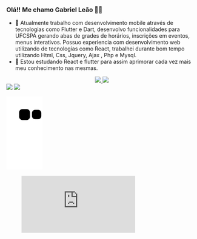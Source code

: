 ### Olá!! Me chamo Gabriel Leão 🤘😀

- 🔭  Atualmente trabalho com desenvolvimento mobile através de tecnologias como Flutter e Dart, desenvolvo funcionalidades para UFCSPA gerando abas de grades de horários, inscrições em eventos, menus interativos.
Possuo experiencia com desenvolvimento web utilizando de tecnologias como React, trabalhei durante bom tempo utilizando Html, Css, Jquery, Ajax , Php e Mysql.
- 🌱 Estou estudando React e flutter para assim aprimorar cada vez mais meu conhecimento nas mesmas.

<div align="center">
  <a href="https://github.com/GabrielLeao02">
  <img height="180em" src="https://github-readme-stats.vercel.app/api?username=GabrielLeao02&show_icons=true&theme=dracula&include_all_commits=true&count_private=true"/>
  <img height="180em" src="https://github-readme-stats.vercel.app/api/top-langs/?username=GabrielLeao02&layout=compact&langs_count=7&theme=dracula"/>
</div>
</div>

<div> 
  <a href="https://www.linkedin.com/in/gabriel-eduardo-goncalves-leao-a67352215/" target="_blank"><img src="https://img.shields.io/badge/-LinkedIn-%230077B5?style=for-the-badge&logo=linkedin&logoColor=white" target="_blank"></a> 
   <a href="https://www.instagram.com/gabe_eduardo_/" target="_blank"><img src="https://img.shields.io/badge/-Instagram-%23E4405F?style=for-the-badge&logo=instagram&logoColor=white" target="_blank"></a>
 
 
  ![Snake animation](https://github.com/gabrielleao02/gabrielleao02/blob/output/github-contribution-grid-snake.svg)
  <figure><embed src="https://wakatime.com/share/@5eb09f22-157f-4b62-b7d0-629cff460882/328ff565-2b0a-4d18-ad84-c358c5402132.svg"></embed></figure>
 
</div>
